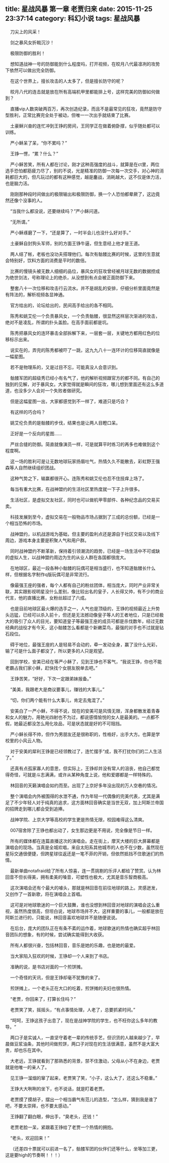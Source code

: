 title: 星战风暴 第一章 老贾归来
date: 2015-11-25 23:37:14
category: 科幻小说
tags: 星战风暴
---
&nbsp;&nbsp;&nbsp;&nbsp;刀尖上的风采！

&nbsp;&nbsp;&nbsp;&nbsp;剑之暴风女折戟沉沙！

&nbsp;&nbsp;&nbsp;&nbsp;极限防御的胜利！

&nbsp;&nbsp;&nbsp;&nbsp;想知道战神一号的防御能到什么程度吗，打开视频，在皎月八代最凛冽的攻势下依然可以做出完全防御。

&nbsp;&nbsp;&nbsp;&nbsp;在这个世界上，擅长攻击的人太多了，但是擅长防守的呢？

&nbsp;&nbsp;&nbsp;&nbsp;皎月八代的连击就是放在所有高端机甲里都能排上号，这样完美的防御如何做到？

&nbsp;&nbsp;&nbsp;&nbsp;直播vip人数突破两百万，再次创造纪录，而且不是最常见的狂攻，竟然是防守型胜利，正常比赛完全处于被动，但唯一一次出手就结束了比赛。

&nbsp;&nbsp;&nbsp;&nbsp;土豪稣兴奋的连忙冲到王铮的房间，王同学正在做着俯卧撑，似乎随处都可以训练。

&nbsp;&nbsp;&nbsp;&nbsp;严小稣呆了呆，“你不累吗？”

&nbsp;&nbsp;&nbsp;&nbsp;王铮一愣，“累？什么？”

&nbsp;&nbsp;&nbsp;&nbsp;严小稣苦笑，所有人都在讨论，刚才这种高强度的战斗，就算是在ct里，两位选手恐怕都筋疲力尽了，别的不说，光是精准的防御一次每一次交手，对心神的消耗都巨大的，但凡玩过的都有这种感觉，越是鏖战，消耗越大，这不仅是体力活，也是脑力活。

&nbsp;&nbsp;&nbsp;&nbsp;刚刚那种段时间做出的极限输出和极限防御，换一个人恐怕都晕厥了，这边竟然还像个没事的人。

&nbsp;&nbsp;&nbsp;&nbsp;“当我什么都没说，还要继续吗？”严小稣问道。

&nbsp;&nbsp;&nbsp;&nbsp;“无所谓。”

&nbsp;&nbsp;&nbsp;&nbsp;严小稣琢磨了一下，“还是算了，一时半会儿也没什么好对手。”

&nbsp;&nbsp;&nbsp;&nbsp;土豪稣自封狗头军师，别的方面王铮牛逼，但生意经上他才是王道。

&nbsp;&nbsp;&nbsp;&nbsp;两人结了帐，老板也没功夫搭理他们。每次有骷髅比赛的时候，这里的生意就会特别好，饮料方面的消费是平时的数倍。

&nbsp;&nbsp;&nbsp;&nbsp;比赛的慢镜头被无数人细细的品位，暴风女的狂攻曾经被月球无数的数据控成为绝世剑法，号称理论上的绝杀，从没想到有点会被正面防御下来。

&nbsp;&nbsp;&nbsp;&nbsp;整套八十一次位移和攻击行云流水。并不是胡乱的安排，仔细分析里面竟然是有阵法的，解析视频各显神通。

&nbsp;&nbsp;&nbsp;&nbsp;官方给出的，论坛给出的，民间高手给出的各不相同。

&nbsp;&nbsp;&nbsp;&nbsp;陈秀和姚艾伦一个负责暴风女，一个负责骷髅，很显然这样层次渐进的攻击，绝对不是凌乱，所谓的扑头盖脸。在高手面前都是坑。

&nbsp;&nbsp;&nbsp;&nbsp;陈秀把暴风女的连环暴击全部拆解下来，一层套一层，关键地方都用红色的位移标示出来。

&nbsp;&nbsp;&nbsp;&nbsp;说实在的，弄完的陈秀都被吓了一跳，这九九八十一连环计的位移简直就像是一幅星图。

&nbsp;&nbsp;&nbsp;&nbsp;若不是物理系的，又是过目不忘，可能真没人会意识到。

&nbsp;&nbsp;&nbsp;&nbsp;骷髅军团的超级秀已经小有名气了，他的解析视频跟官方的都不同。有自己的独到的见解，对于暴风女。大家觉得就是瞬间的狂攻，哪儿想到里面还有这么多道道，也没多少人会对一个失败者做研究。

&nbsp;&nbsp;&nbsp;&nbsp;但是这幅星图一出，大家都感觉到不一样了，难道只是巧合？

&nbsp;&nbsp;&nbsp;&nbsp;有这样的巧合吗？

&nbsp;&nbsp;&nbsp;&nbsp;姚艾伦负责的是骷髅的步伐，结果也是让两人目瞪口呆。

&nbsp;&nbsp;&nbsp;&nbsp;正好是一个反向的星图……

&nbsp;&nbsp;&nbsp;&nbsp;严丝合缝的防御。简直就像演员一样，可是就算平时练习的再多也难做到这个程度啊。

&nbsp;&nbsp;&nbsp;&nbsp;这一场的胜利可是让无数地球玩家扬眉吐气，热情久久不能散去，彩虹野王强森等人自然继续组织团战。

&nbsp;&nbsp;&nbsp;&nbsp;这种气势之下，输赢都很开心。连陈秀和姚艾伦也忍不住技痒上场了。

&nbsp;&nbsp;&nbsp;&nbsp;每当有重大比赛，在战神盟约的生活社区里热度就一下子上升很多。

&nbsp;&nbsp;&nbsp;&nbsp;生活社区，是虚拟交友社区，同时也可以做机甲零部件、各种纪念品的交易买卖。

&nbsp;&nbsp;&nbsp;&nbsp;科技发展到至今，虚拟交易在一般物品市场占据到了三成的总份额，已经是一个相当恐怖的市场。

&nbsp;&nbsp;&nbsp;&nbsp;战神盟约，以机战游戏为基础，但主要的盈利点还是源自于社区交易以及线下周边，游戏本身主要是积聚人气和用户群。

&nbsp;&nbsp;&nbsp;&nbsp;同时战神盟约不断革新，保持着引领潮流的趋势，已经是一场生活中不可或缺的虚拟人生，以战神盟约周边为生的从业人群在各国都很庞大。

&nbsp;&nbsp;&nbsp;&nbsp;在地球区，最近一段各种小骷髅的玩偶可是相当盛行，也不知道骷髅长什么样，但根据名字制作q版玩偶可是非常流行。

&nbsp;&nbsp;&nbsp;&nbsp;像最强王座的强者，每个人都有自己的粉丝团体，相当庞大，同时产业非常关联，其实跟影视明星没什么差别，像比较出名的皇子，人长得又帅，有不少的商业代言，他的直播比赛，女粉丝超过了六成。

&nbsp;&nbsp;&nbsp;&nbsp;也是目前地球区最火爆的选手之一，人气也是顶级的，王铮的视频最近上升势头迅猛，已经可以杀入前十，但还是无法撼动像皇子等人的王者地位，只是已经极大的吸引了众人的目光，要知道皇子等最强王座的成员可都是杀伐数年，经过无数经典的战役才有今天，这小骷髅怎么看都是个新嫩菜鸟，最强的对手也不过就是钻石段位。

&nbsp;&nbsp;&nbsp;&nbsp;碍于地位，最强王座的人是轻易不会动的，牵一发动全身，赢了没什么光彩，输了可是什么面子都没了，所以更多的人只是观望。

&nbsp;&nbsp;&nbsp;&nbsp;回到学校，安美已经在等严小稣了，见到王铮也不客气，“我说王铮，你也不能老霸占我们家小稣，赶快找个女朋友脱单去吧。”

&nbsp;&nbsp;&nbsp;&nbsp;王铮苦笑，“好好，下次一定跟弟妹报备。”

&nbsp;&nbsp;&nbsp;&nbsp;“美美，我跟老大是商议要事儿，赚钱的大事儿。”

&nbsp;&nbsp;&nbsp;&nbsp;“切，你们两个能有什么大事儿，肯定去鬼混了。”

&nbsp;&nbsp;&nbsp;&nbsp;安美白了一严小稣，不得不说，现在的安美可是风情无限，浑身都散发着青春和女人的魅力，用艳光四射也不为过，都说感情愉悦的女人是最美的。一点都不假，她最近都没怎么用化妆品，可是状态就是好的不可阻挡。

&nbsp;&nbsp;&nbsp;&nbsp;严小稣长得不帅，但作为男朋友还是很称职的，性格好，出手大方。也算是学校里的小风云人物。

&nbsp;&nbsp;&nbsp;&nbsp;对于安美的犀利王铮是已经领教过了，连忙摆手“成，我不打扰你们的二人生活了。”

&nbsp;&nbsp;&nbsp;&nbsp;还真有点孤家寡人的意思，但实际上，王铮却并没有常人的沮丧，他自己都觉得奇怪，可就是斗志满满，或许从某种角度上说，他和爱娜都是一样特殊的。

&nbsp;&nbsp;&nbsp;&nbsp;林回音的天籁演唱会如约而至。出现了上京好多年没出现的万人空巷的情况。

&nbsp;&nbsp;&nbsp;&nbsp;整个演唱会内外被围得的水泄不通，作为年轻一代偶像的完美代表，尤其是满足了不少年轻人对于纯真的追求，这方面林回音确实是当世无双，加上阿斯兰帝国的招牌走到哪儿都会受到追捧。

&nbsp;&nbsp;&nbsp;&nbsp;战神学院、上京大学等高校的学生更是热情无限，校园难得这么清爽。

&nbsp;&nbsp;&nbsp;&nbsp;007宿舍除了王铮也都出动了，女生那边更是不用说，完全像是节日一样。

&nbsp;&nbsp;&nbsp;&nbsp;所有的媒体都在连篇直播这次的演唱会。走在街上，摩天大楼的巨大屏幕都是演唱会的现场。当真是全城欢唱，来自太阳系其他城市的人也不在少数，虽然现在星际交通很便捷，但跨星球往返还是一笔不菲的开销，但依然抵挡不住歌迷们的热情。

&nbsp;&nbsp;&nbsp;&nbsp;最新单曲notafraid给了所有人惊喜，连一贯挑剔的乐评人都给了赞赏。认为林回音不但长得美，拥有柔美的嗓音，可塑性也极大，尤其是音乐智商极高。

&nbsp;&nbsp;&nbsp;&nbsp;这次演唱会还有个最大的噱头，那就是林回音在前往地球的路上。灵感迸发，又创作了一首新歌，将在演唱会上首唱。

&nbsp;&nbsp;&nbsp;&nbsp;这可是对地球歌迷的一个巨大鼓舞，谁也没想到林回音对地球的演唱会这么重视，虽然热度很高，但坦白说，地球市场并不大，这样重要的事儿，一般都是放在阿斯兰进行的，只能说，林回音喜欢地球并不是随便说说。

&nbsp;&nbsp;&nbsp;&nbsp;在后台，庞大的团队正在有条不紊的运作着，地球歌迷的热情也确实超乎林回音团队的想象，有的时候，尝试确实能得到大收获。

&nbsp;&nbsp;&nbsp;&nbsp;所有人都很兴奋，包括林回音，音乐是她的乐趣，也是她的最爱。

&nbsp;&nbsp;&nbsp;&nbsp;当大家陷入狂欢的时候，王铮却一个人来到了书店。

&nbsp;&nbsp;&nbsp;&nbsp;准确的说，是书店对面的一个煎饼摊。

&nbsp;&nbsp;&nbsp;&nbsp;一个奇怪的天讯，但是王铮却毫不犹豫的来了。

&nbsp;&nbsp;&nbsp;&nbsp;煎饼摊上，一个老头正在大口的吃着，煎饼摊的夫妇也很热情。

&nbsp;&nbsp;&nbsp;&nbsp;“老贾，你回来了，打算长住吗？”

&nbsp;&nbsp;&nbsp;&nbsp;老贾笑了笑，摇摇头，“有点事情处理，人老了，总要抓紧时间。”

&nbsp;&nbsp;&nbsp;&nbsp;“呵呵，王铮这孩子出息了，现在是战神学院的学生，也不枉你这么多年的教导。“

&nbsp;&nbsp;&nbsp;&nbsp;两口子是实诚人，一直坚守着老一辈的传统手艺，但识货的人越来越少了，早晨做豆浆油条，其他时间做煎饼，两口子对现在的生活很满意，虽然不是大富大贵，却也乐在其中。

&nbsp;&nbsp;&nbsp;&nbsp;大老远，王铮就看到了那熟悉的背景，禁不住激动，父母从小不在身边，老贾就是他唯一的亲人了。

&nbsp;&nbsp;&nbsp;&nbsp;见王铮一溜烟的窜了起来，老贾笑了笑，“小子，这么大了，还这么不稳重。”

&nbsp;&nbsp;&nbsp;&nbsp;王铮大大咧咧的坐下，也不说话，就是盯着老贾。

&nbsp;&nbsp;&nbsp;&nbsp;老贾摸了摸胡子，摆出一个相当霸气有范儿的造型，“怎么样，猜到我是谁了吧，不要太崇拜，也不要太感动。”

&nbsp;&nbsp;&nbsp;&nbsp;王铮翻了翻白眼，伸出手，“臭老头，还钱！”

&nbsp;&nbsp;&nbsp;&nbsp;老贾老脸一呆，紧跟着王铮给了老贾一个热情的拥抱。

&nbsp;&nbsp;&nbsp;&nbsp;“老头，欢迎回来！”

&nbsp;&nbsp;&nbsp;&nbsp;（还差四十票就可以前进一名了，骷髅军团的伙伴们还等什么，坐等加三更，这是要high的节奏啊！！！）